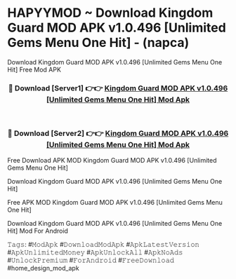 # HAPYYMOD ~ Download Kingdom Guard MOD APK v1.0.496 [Unlimited Gems Menu One Hit] - (napca)
Download Kingdom Guard MOD APK v1.0.496 [Unlimited Gems Menu One Hit] Free Mod APK

<div align="center">
<h3>🔴 Download [Server1] 👉👉 <a href="https://apk-comot.site?title=Kingdom_Guard_MOD_APK_v1.0.496_[Unlimited_Gems_Menu_One_Hit]">Kingdom Guard MOD APK v1.0.496 [Unlimited Gems Menu One Hit] Mod Apk</a></h3><br>

<h3>🔴 Download [Server2] 👉👉 <a href="https://apk-comot.site?title=Kingdom_Guard_MOD_APK_v1.0.496_[Unlimited_Gems_Menu_One_Hit]">Kingdom Guard MOD APK v1.0.496 [Unlimited Gems Menu One Hit] Mod Apk</a></h3>
</div>


Free Download APK MOD Kingdom Guard MOD APK v1.0.496 [Unlimited Gems Menu One Hit]

Download Kingdom Guard MOD APK v1.0.496 [Unlimited Gems Menu One Hit] 

Free APK MOD Kingdom Guard MOD APK v1.0.496 [Unlimited Gems Menu One Hit] 

Download Kingdom Guard MOD APK v1.0.496 [Unlimited Gems Menu One Hit] Mod For Android

𝚃𝚊𝚐𝚜: #𝙼𝚘𝚍𝙰𝚙𝚔 #𝙳𝚘𝚠𝚗𝚕𝚘𝚊𝚍𝙼𝚘𝚍𝙰𝚙𝚔 #𝙰𝚙𝚔𝙻𝚊𝚝𝚎𝚜𝚝𝚅𝚎𝚛𝚜𝚒𝚘𝚗 #𝙰𝚙𝚔𝚄𝚗𝚕𝚒𝚖𝚒𝚝𝚎𝚍𝙼𝚘𝚗𝚎𝚢 #𝙰𝚙𝚔𝚄𝚗𝚕𝚘𝚌𝚔𝙰𝚕𝚕 #𝙰𝚙𝚔𝙽𝚘𝙰𝚍𝚜 #𝚄𝚗𝚕𝚘𝚌𝚔𝙿𝚛𝚎𝚖𝚒𝚞𝚖 #𝙵𝚘𝚛𝙰𝚗𝚍𝚛𝚘𝚒𝚍 #𝙵𝚛𝚎𝚎𝙳𝚘𝚠𝚗𝚕𝚘𝚊𝚍 #home_design_mod_apk